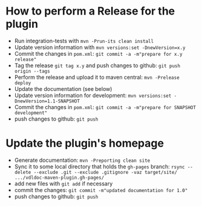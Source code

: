 # How to perform a Release for the plugin

* Run integration-tests with `mvn -Prun-its clean install`
* Update version information with `mvn versions:set -DnewVersion=x.y`
* Commit the changes in `pom.xml`: `git commit -a -m"prepare for x.y release"`
* Tag the release `git tag x.y` and push changes to github: `git push origin --tags`
* Perform the release and upload it to maven central: `mvn -Prelease deploy`
* Update the documentation (see below)
* Update version information for development: `mvn versions:set -DnewVersion=1.1-SNAPSHOT`
* Commit the changes in `pom.xml`: `git commit -a -m"prepare for SNAPSHOT development"`
* push changes to github: `git push`

# Update the plugin's homepage

* Generate documentation: `mvn -Preporting clean site`
* Sync it to some local directory that holds the `gh-pages` branch:
  `rsync --delete --exclude .git --exclude .gitignore -vaz target/site/ .../vdldoc-maven-plugin.gh-pages/`
* add new files with `git add` if necessary
* commit the changes: `git commit -m"updated documentation for 1.0"`
* push changes to github: `git push`
